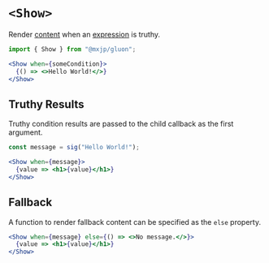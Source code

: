 # `<Show>`
Render [content](../elements.md#content) when an [expression](../signals.md#expressions) is truthy.
```jsx
import { Show } from "@mxjp/gluon";

<Show when={someCondition}>
  {() => <>Hello World!</>}
</Show>
```

## Truthy Results
Truthy condition results are passed to the child callback as the first argument.
```jsx
const message = sig("Hello World!");

<Show when={message}>
  {value => <h1>{value}</h1>}
</Show>
```

## Fallback
A function to render fallback content can be specified as the `else` property.
```jsx
<Show when={message} else={() => <>No message.</>}>
  {value => <h1>{value}</h1>}
</Show>
```
